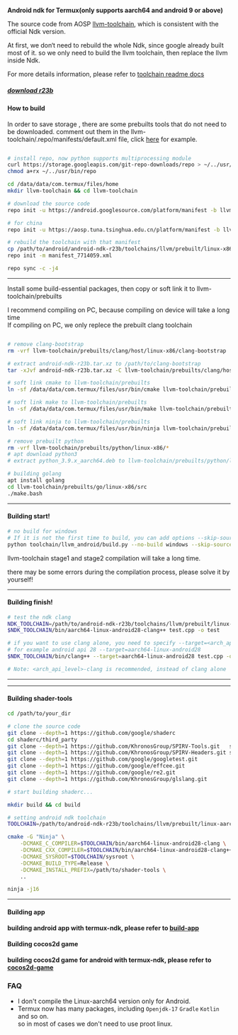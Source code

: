 **Android ndk for Termux(only supports aarch64 and android 9 or above)**

The source code from AOSP [llvm-toolchain](https://android.googlesource.com/toolchain/llvm-project), which is consistent with the official Ndk version.

At first, we don‘t need to rebuild the whole Ndk, since google already built most of it.
so we only need to build the llvm toolchain, then replace the llvm inside Ndk.

For more details information, please refer to [toolchain readme docs](https://github.com/Lzhiyong/termux-ndk/tree/master/docs)

##### [download r23b](https://github.com/Lzhiyong/termux-ndk/releases)

####  How to build

In order to save storage , there are some prebuilts tools that do not need to be downloaded. 
comment out them in the llvm-toolchain/.repo/manifests/default.xml file, click [here](https://github.com/Lzhiyong/termux-ndk/blob/master/patches/repo/default.xml.patch) for example.

```bash

# install repo, now python supports multiprocessing module
curl https://storage.googleapis.com/git-repo-downloads/repo > ~/../usr/bin/repo
chmod a+rx ~/../usr/bin/repo

cd /data/data/com.termux/files/home 
mkdir llvm-toolchain && cd llvm-toolchain

# download the source code
repo init -u https://android.googlesource.com/platform/manifest -b llvm-toolchain

# for china
repo init -u https://aosp.tuna.tsinghua.edu.cn/platform/manifest -b llvm-toolchain

# rebuild the toolchain with that manifest
cp /path/to/android/android-ndk-r23b/toolchains/llvm/prebuilt/linux-x86_64/manifest_7714059.xml .repo/manifests
repo init -m manifest_7714059.xml

repo sync -c -j4

```
 ****

Install some build-essential packages, then copy or soft link it to llvm-toolchain/prebuilts

I recommend compiling on PC, because compiling on device will take a long time</br>
If compiling on PC, we only replece the prebuilt clang toolchain

```bash

# remove clang-bootstrap 
rm -vrf llvm-toolchain/prebuilts/clang/host/linux-x86/clang-bootstrap

# extract android-ndk-r23b.tar.xz to /path/to/clang-bootstrap
tar -xJvf android-ndk-r23b.tar.xz -C llvm-toolchain/prebuilts/clang/host/linux-x86/clang-bootstrap

# soft link cmake to llvm-toolchain/prebuilts
ln -sf /data/data/com.termux/files/usr/bin/cmake llvm-toolchain/prebuilts/cmake/linux-x86/bin/cmake

# soft link make to llvm-toolchain/prebuilts
ln -sf /data/data/com.termux/files/usr/bin/make llvm-toolchain/prebuilts/build-tools/linux-x86/bin/make

# soft link ninja to llvm-toolchain/prebuilts
ln -sf /data/data/com.termux/files/usr/bin/ninja llvm-toolchain/prebuilts/build-tools/linux-x86/bin/ninja

# remove prebuilt python
rm -vrf llvm-toolchain/prebuilts/python/linux-x86/*
# apt download python3
# extract python_3.9.x_aarch64.deb to llvm-toolchain/prebuilts/python/linux-x86

# building golang
apt install golang
cd llvm-toolchain/prebuilts/go/linux-x86/src
./make.bash

```

 **** 
####  Building start!

```bash
# no build for windows
# If it is not the first time to build, you can add options --skip-source-setup to save time
python toolchain/llvm_android/build.py --no-build windows --skip-source-setup
```

llvm-toolchain stage1 and stage2 compilation will take a long time.

there may be some errors during the compilation process, please solve it by yourself!

 **** 
 
#### Building finish!
```bash
# test the ndk clang
NDK_TOOLCHAIN=/path/to/android-ndk-r23b/toolchains/llvm/prebuilt/linux-aarch64
$NDK_TOOLCHAIN/bin/aarch64-linux-android28-clang++ test.cpp -o test

# if you want to use clang alone, you need to specify --target=<arch_api_level>
# for example android api 28 --target=aarch64-linux-android28
$NDK_TOOLCHAIN/bin/clang++ --target=aarch64-linux-android28 test.cpp -o test

# Note: <arch_api_level>-clang is recommended, instead of clang alone

```
 **** 

 **** 
#### Building shader-tools
```bash
cd /path/to/your_dir

# clone the source code
git clone --depth=1 https://github.com/google/shaderc
cd shaderc/third_party
git clone --depth=1 https://github.com/KhronosGroup/SPIRV-Tools.git   spirv-tools
git clone --depth=1 https://github.com/KhronosGroup/SPIRV-Headers.git spirv-tools/external/spirv-headers
git clone --depth=1 https://github.com/google/googletest.git
git clone --depth=1 https://github.com/google/effcee.git
git clone --depth=1 https://github.com/google/re2.git
git clone --depth=1 https://github.com/KhronosGroup/glslang.git

# start building shaderc...

mkdir build && cd build

# setting android ndk toolchain
TOOLCHAIN=/path/to/android-ndk-r23b/toolchains/llvm/prebuilt/linux-aarch64

cmake -G "Ninja" \
    -DCMAKE_C_COMPILER=$TOOLCHAIN/bin/aarch64-linux-android28-clang \
    -DCMAKE_CXX_COMPILER=$TOOLCHAIN/bin/aarch64-linux-android28-clang++ \
    -DCMAKE_SYSROOT=$TOOLCHAIN/sysroot \
    -DCMAKE_BUILD_TYPE=Release \
    -DCMAKE_INSTALL_PREFIX=/path/to/shader-tools \
    ..

ninja -j16
```

 **** 

#### Building app
**building android app with termux-ndk, please refer to [build-app](https://github.com/Lzhiyong/termux-ndk/tree/master/build-app)**

#### Building cocos2d game
**building cocos2d game for android with termux-ndk, please refer to [cocos2d-game](https://github.com/Lzhiyong/termux-ndk/tree/master/cocos2d-game)**

### FAQ

* I don't compile the Linux-aarch64 version only for Android.</br>
* Termux now has many packages, including `Openjdk-17` `Gradle` `Kotlin` and so on.</br>
so in most of cases we don't need to use proot linux.
